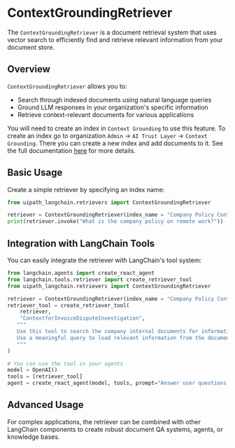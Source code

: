# ContextGroundingRetriever

The `ContextGroundingRetriever` is a document retrieval system that uses vector search to efficiently find and retrieve relevant information from your document store.

## Overview

`ContextGroundingRetriever` allows you to:
- Search through indexed documents using natural language queries
- Ground LLM responses in your organization's specific information
- Retrieve context-relevant documents for various applications


You will need to create an index in `Context Grounding` to use this feature. To create an index go to organization `Admin` -> `AI Trust Layer` -> `Context Grounding`. There you can create a new index and add documents to it. See the full documentation [here](https://docs.uipath.com/automation-cloud/automation-cloud/latest/admin-guide/about-context-grounding) for more details.

## Basic Usage

Create a simple retriever by specifying an index name:

```python
from uipath_langchain.retrievers import ContextGroundingRetriever

retriever = ContextGroundingRetriever(index_name = "Company Policy Context")
print(retriever.invoke("What is the company policy on remote work?"))
```

## Integration with LangChain Tools

You can easily integrate the retriever with LangChain's tool system:

```python
from langchain.agents import create_react_agent
from langchain.tools.retriever import create_retriever_tool
from uipath_langchain.retrievers import ContextGroundingRetriever

retriever = ContextGroundingRetriever(index_name = "Company Policy Context")
retriever_tool = create_retriever_tool(
    retriever,
    "ContextforInvoiceDisputeInvestigation",
   """
   Use this tool to search the company internal documents for information about policies around dispute resolution.
   Use a meaningful query to load relevant information from the documents. Save the citation for later use.
   """
)

# You can use the tool in your agents
model = OpenAI()
tools = [retriever_tool]
agent = create_react_agent(model, tools, prompt="Answer user questions as best as you can using the search tool.")
```


## Advanced Usage

For complex applications, the retriever can be combined with other LangChain components to create robust document QA systems, agents, or knowledge bases.